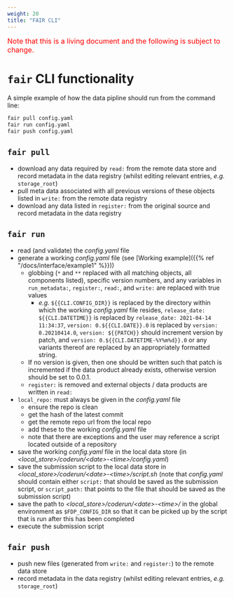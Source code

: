 ```yaml
---
weight: 20
title: "FAIR CLI"
---
```


<span style="font-size:12pt; color:red">Note that this is a living document and the following is subject to change.</span>

# `fair` CLI functionality

A simple example of how the data pipline should run from the command line:

```bash
fair pull config.yaml
fair run config.yaml
fair push config.yaml
```

## `fair pull`

- download any data required by `read:` from the remote data store and record metadata in the data registry (whilst editing relevant entries, *e.g.* `storage_root`)
- pull meta data associated with all previous versions of these objects listed in `write:` from the remote data registry
- download any data listed in `register:` from the original source and record metadata in the data registry

## `fair run`

- read (and validate) the *config.yaml* file
- generate a working *config.yaml* file (see [Working example]({{% ref "/docs/interface/example1" %}}))
  - globbing (`*` and `**` replaced with all matching objects, all components listed), specific version numbers, and any variables in `run_metadata:`, `register:`, `read:`, and `write:` are replaced with true values
    - *e.g.* `${{CLI.CONFIG_DIR}}` is replaced by the directory within which the working *config.yaml* file resides, `release_date: ${{CLI.DATETIME}}` is replaced by `release_date: 2021-04-14 11:34:37`, `version: 0.${{CLI.DATE}}.0` is replaced by `version: 0.20210414.0`, `version: ${{PATCH}}` should increment version by patch, and `version: 0.${{CLI.DATETIME-%Y%m%d}}.0` or any variants thereof are replaced by an appropriately formatted string.
  - If no version is given, then one should be written such that patch is incremented if the data product already exists, otherwise version should be set to 0.0.1.
  - `register:` is removed and external objects / data products are written in `read:`
- `local_repo:` must always be given in the *config.yaml* file
  - ensure the repo is clean
  - get the hash of the latest commit
  - get the remote repo url from the local repo
  - add these to the working *config.yaml* file
  - note that there are exceptions and the user may reference a script located outside of a repository
- save the working *config.yaml* file in the local data store (in *<local_store>/coderun/\<date>-\<time>/config.yaml*)
- save the submission script to the local data store in *<local_store>/coderun/\<date>-\<time>/script.sh* (note that *config.yaml* should contain either `script:` that should be saved as the submission script, or `script_path:` that points to the file that should be saved as the submission script)
- save the path to *<local_store>/coderun/\<date>-\<time>/* in the global environment as `$FDP_CONFIG_DIR` so that it can be picked up by the script that is run after this has been completed
- execute the submission script

## `fair push`

- push new files (generated from `write:` and `register:`) to the remote data store
- record metadata in the data registry (whilst editing relevant entries, *e.g.* `storage_root`)

